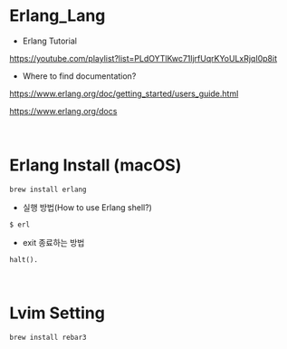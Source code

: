 # Erlang_Lang

- Erlang Tutorial

https://youtube.com/playlist?list=PLdOYTlKwc71ljrfUqrKYoULxRjqI0p8it

- Where to find documentation?

https://www.erlang.org/doc/getting_started/users_guide.html

https://www.erlang.org/docs

<br>

# Erlang Install (macOS)

```
brew install erlang
```

- 실행 방법(How to use Erlang shell?)

```
$ erl
```

- exit 종료하는 방법

```
halt().
```

<br>

# Lvim Setting

```
brew install rebar3
```
